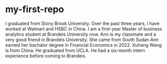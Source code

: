 # my-first-repo
I graduated from Stony Brook University. Over the past three years, I have worked at Walmart and HSBC in China. I am a first-year Master of business analytics student at Brandeis University now.
Ann is my classmate and a very good friend in Brandeis University. She came from South Sudan.Ann earned her bachalor degree in Financial Economics in 2022. 
Xuheng Wang is from China. He graduated from UCLA. He had a six-month intern experience before coming to Brandeis.

